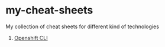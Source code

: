 # my-cheat-sheets
My collection of cheat sheets for different kind of technologies

1. [Openshift CLI](https://github.com/alizard0/my-cheat-sheets/blob/master/openshift.md)
